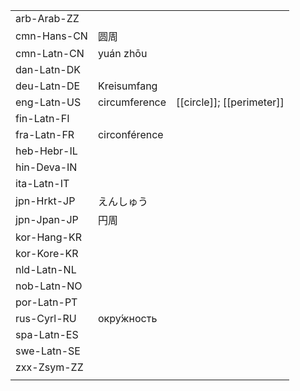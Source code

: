 | | | |
|-|-|-|
| arb-Arab-ZZ |  |  |
| cmn-Hans-CN | 圆周 |  |
| cmn-Latn-CN | yuán zhōu |  |
| dan-Latn-DK |  |  |
| deu-Latn-DE | Kreisumfang |  |
| eng-Latn-US | circumference | [[circle]]; [[perimeter]] |
| fin-Latn-FI |  |  |
| fra-Latn-FR | circonférence |  |
| heb-Hebr-IL |  |  |
| hin-Deva-IN |  |  |
| ita-Latn-IT |  |  |
| jpn-Hrkt-JP | えんしゅう |  |
| jpn-Jpan-JP | 円周 |  |
| kor-Hang-KR |  |  |
| kor-Kore-KR |  |  |
| nld-Latn-NL |  |  |
| nob-Latn-NO |  |  |
| por-Latn-PT |  |  |
| rus-Cyrl-RU | окру́жность |  |
| spa-Latn-ES |  |  |
| swe-Latn-SE |  |  |
| zxx-Zsym-ZZ |  |  |
|  |  |  |
